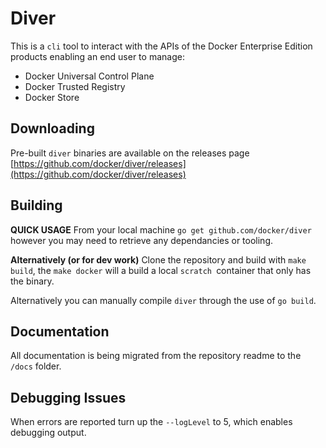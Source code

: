 # Diver

This is a `cli` tool to interact with the APIs of the Docker Enterprise Edition products enabling an end user to manage:

- Docker Universal Control Plane
- Docker Trusted Registry
- Docker Store

## Downloading

Pre-built `diver` binaries are available on the releases page [https://github.com/docker/diver/releases](https://github.com/docker/diver/releases)

## Building

**QUICK USAGE** From your local machine `go get github.com/docker/diver` however you may need to retrieve any dependancies or tooling. 

**Alternatively (or for dev work)**
Clone the repository and build with `make build`, the `make docker` will a build a local `scratch `container that only has the binary.

Alternatively you can manually compile `diver` through the use of `go build`.

## Documentation

All documentation is being migrated from the repository readme to the `/docs` folder.


## Debugging Issues

When errors are reported turn up the `--logLevel` to 5, which enables debugging output.
